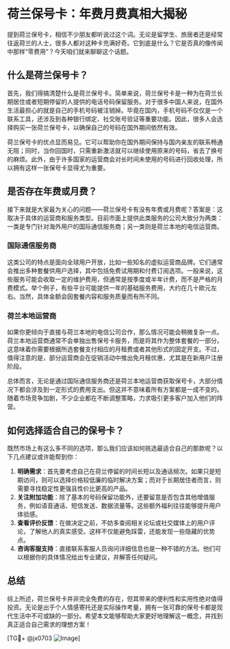 # 荷兰保号卡：年费月费真相大揭秘

提到荷兰保号卡，相信不少朋友都听说过这个词。无论是留学生、旅居者还是经常往返荷兰的人士，很多人都对这种卡充满好奇。它到底是什么？它是否真的像传闻中那样“零费用”？今天咱们就来聊聊这个话题。

## 什么是荷兰保号卡？

首先，我们得搞清楚什么是荷兰保号卡。简单来说，荷兰保号卡是一种为在荷兰长期居住或者短期停留的人提供的电话号码保留服务。对于很多中国人来说，在国外生活最担心的就是自己的手机号码被注销掉。毕竟在国内，手机号码不仅仅是一个联系工具，还涉及到各种银行绑定、社交账号验证等重要功能。因此，很多人会选择购买一张荷兰保号卡，以确保自己的号码在国外期间依然有效。

荷兰保号卡的优点显而易见。它可以帮助你在国外期间保持与国内亲友的联系畅通无阻；同时，当你回国时，只需重新激活就可以继续使用原来的号码，省去了换号的麻烦。此外，由于许多国家的运营商会对长时间未使用的号码进行回收处理，所以拥有这样一张保号卡显得尤为重要。

## 是否存在年费或月费？

接下来就是大家最为关心的问题——荷兰保号卡有没有年费或月费呢？答案是：这取决于具体的运营商和服务类型。目前市面上提供此类服务的公司大致分为两类：一类是专门针对海外用户的国际通信服务商；另一类则是荷兰本地的电信运营商。

### 国际通信服务商

这类公司的特点是面向全球用户开放，比如一些知名的虚拟运营商品牌。它们通常会推出多种套餐供用户选择，其中包括免费试用期和付费订阅选项。一般来说，这些服务可能会收取一定的维护费用，但通常是按季度或半年计费，而不是严格的月费模式。举个例子，有些平台可能提供一年的基础服务费用，大约在几十欧元左右。当然，具体金额会因套餐内容和服务质量而有所不同。

### 荷兰本地运营商

如果你更倾向于直接与荷兰本地的电信公司合作，那么情况可能会稍微复杂一点。荷兰本地运营商通常不会单独出售保号卡服务，而是将其作为整体套餐的一部分。这意味着你需要根据所选套餐支付相应的月租费或者其他形式的固定开支。不过，值得注意的是，部分运营商会在促销活动中推出免月租优惠，尤其是在新用户注册阶段。

总体而言，无论是通过国际通信服务商还是荷兰本地运营商获取保号卡，大部分情况下都会涉及到一定形式的费用支出。但这并不意味着所有方案都是一成不变的。随着市场竞争加剧，不少企业都在不断调整策略，力求吸引更多客户加入他们的阵营。

## 如何选择适合自己的保号卡？

既然市场上有这么多不同的选项，那么我们应该如何挑选最适合自己的那款呢？以下几点建议或许能帮到你：

1. **明确需求**：首先要考虑自己在荷兰停留的时间长短以及通话频次。如果只是短期访问，则可以选择价格较低廉的临时解决方案；而对于长期居住者而言，则需要寻找稳定性更强且性价比更高的产品。
2. **关注附加功能**：除了基本的号码保留功能外，还要留意是否包含其他增值服务，例如语音通话、短信发送、数据流量等。这些额外福利往往能够提升用户体验感。
3. **查看评价反馈**：在做决定之前，不妨多查阅相关论坛或社交媒体上的用户评论，了解他人的真实感受。这样不仅能避免踩雷，还能发现一些隐藏的优势点。
4. **咨询客服支持**：直接联系客服人员询问详细信息也是一种不错的方法。他们可以根据你的具体情况给出专业建议，并解答任何疑问。

## 总结

综上所述，荷兰保号卡并非完全免费的存在，但其带来的便利性和实用性绝对值得投资。无论是出于个人情感寄托还是实际操作考量，拥有一张可靠的保号卡都是现代生活中不可或缺的一部分。希望本文能够帮助大家更好地理解这一概念，并找到真正适合自己需求的理想方案！

[TG💪+ @jx0703 ![Image](https://github.com/user-attachments/assets/dbca1d08-cadb-493c-b0ec-ad6f7a83f270)]
